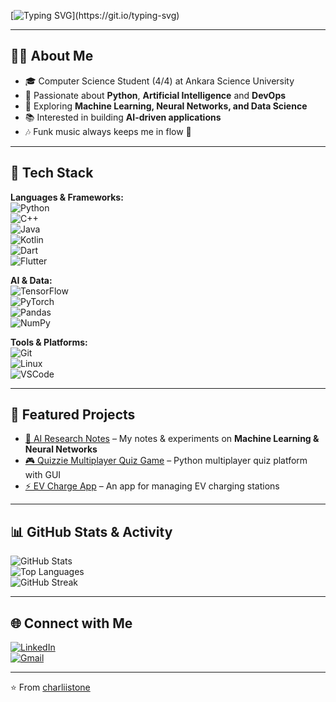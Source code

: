 <!-- Typing SVG Animation -->
[![Typing SVG](https://readme-typing-svg.demolab.com?font=Fira+Code&pause=1000&color=00F700&width=435&lines=Hi+there!+I'm+Ahmet+Can+👋;Computer+Science;Python+%7C+AI+Enthusiast;Always+learning+new+things!)](https://git.io/typing-svg)

---

## 👨‍💻 About Me
- 🎓 Computer Science Student (4/4) at Ankara Science University
- 🐍 Passionate about **Python**, **Artificial Intelligence**  and **DevOps**
- 🤖 Exploring **Machine Learning, Neural Networks, and Data Science**  
- 📚 Interested in building **AI-driven applications**
- 🎶 Funk music always keeps me in flow 🎷  

---

## 🔧 Tech Stack
**Languages & Frameworks:**  
![Python](https://img.shields.io/badge/Python-3776AB?style=for-the-badge&logo=python&logoColor=white)  
![C++](https://img.shields.io/badge/C%2B%2B-00599C?style=for-the-badge&logo=cplusplus&logoColor=white)  
![Java](https://img.shields.io/badge/Java-007396?style=for-the-badge&logo=java&logoColor=white)  
![Kotlin](https://img.shields.io/badge/Kotlin-0095D5?style=for-the-badge&logo=kotlin&logoColor=white)  
![Dart](https://img.shields.io/badge/Dart-0175C2?style=for-the-badge&logo=dart&logoColor=white)  
![Flutter](https://img.shields.io/badge/Flutter-02569B?style=for-the-badge&logo=flutter&logoColor=white)  

**AI & Data:**  
![TensorFlow](https://img.shields.io/badge/TensorFlow-FF6F00?style=for-the-badge&logo=tensorflow&logoColor=white)  
![PyTorch](https://img.shields.io/badge/PyTorch-EE4C2C?style=for-the-badge&logo=pytorch&logoColor=white)  
![Pandas](https://img.shields.io/badge/Pandas-150458?style=for-the-badge&logo=pandas&logoColor=white)  
![NumPy](https://img.shields.io/badge/NumPy-013243?style=for-the-badge&logo=numpy&logoColor=white)  

**Tools & Platforms:**  
![Git](https://img.shields.io/badge/Git-F05032?style=for-the-badge&logo=git&logoColor=white)  
![Linux](https://img.shields.io/badge/Linux-FCC624?style=for-the-badge&logo=linux&logoColor=black)  
![VSCode](https://img.shields.io/badge/VSCode-0078D4?style=for-the-badge&logo=visualstudiocode&logoColor=white)  

---

## 🚀 Featured Projects
- [🤖 AI Research Notes](https://github.com/charliistone/AI-Learning) – My notes & experiments on **Machine Learning & Neural Networks**  
- [🎮 Quizzie Multiplayer Quiz Game](https://github.com/charliistone/Quizzie-Multiplayer-Quiz-Game) – Python multiplayer quiz platform with GUI  
- [⚡ EV Charge App](https://github.com/charliistone/EV-Charge-App) – An app for managing EV charging stations  

---

## 📊 GitHub Stats & Activity
![GitHub Stats](https://github-readme-stats.vercel.app/api?username=charliistone&show_icons=true&theme=tokyonight)  
![Top Languages](https://github-readme-stats.vercel.app/api/top-langs/?username=charliistone&layout=compact&theme=tokyonight)  
![GitHub Streak](https://streak-stats.demolab.com?user=charliistone&theme=tokyonight&hide_border=true)  

---

## 🌐 Connect with Me
[![LinkedIn](https://img.shields.io/badge/LinkedIn-0A66C2?style=for-the-badge&logo=linkedin&logoColor=white)](https://www.linkedin.com/in/ahmet-can-cengiz-61a58a2a2/)  
[![Gmail](https://img.shields.io/badge/Email-D14836?style=for-the-badge&logo=gmail&logoColor=white)](mailto:kalifornium98@gmail.com)  

---
⭐️ From [charliistone](https://github.com/charliistone)
